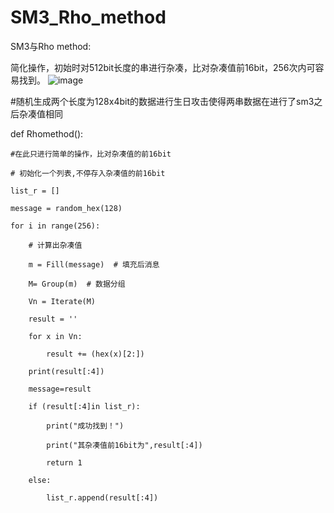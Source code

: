 # SM3_Rho_method
SM3与Rho method:

简化操作，初始时对512bit长度的串进行杂凑，比对杂凑值前16bit，256次内可容易找到。
![image](https://user-images.githubusercontent.com/104775629/181994693-7e929700-2258-445d-9088-27cc9fabe663.png)


#随机生成两个长度为128x4bit的数据进行生日攻击使得两串数据在进行了sm3之后杂凑值相同

def Rhomethod():

    #在此只进行简单的操作，比对杂凑值的前16bit
    
    # 初始化一个列表,不停存入杂凑值的前16bit
    
    list_r = []
    
    message = random_hex(128)
    
    for i in range(256):
    
        # 计算出杂凑值
        
        m = Fill(message)  # 填充后消息
        
        M= Group(m)  # 数据分组
        
        Vn = Iterate(M)
        
        result = ''
        
        for x in Vn:
        
            result += (hex(x)[2:])
            
        print(result[:4])
        
        message=result
        
        if (result[:4]in list_r):
        
            print("成功找到！")
            
            print("其杂凑值前16bit为",result[:4])
            
            return 1
            
        else:
        
            list_r.append(result[:4])
            

